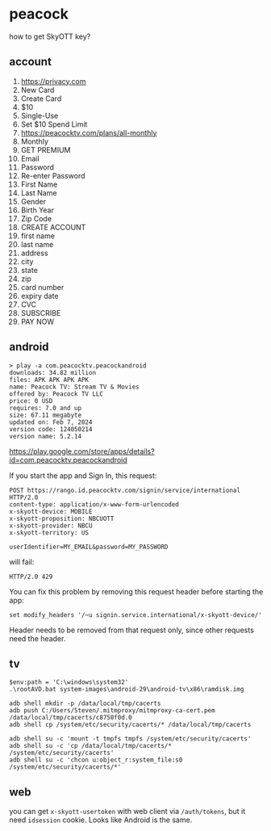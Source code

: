 # peacock

how to get SkyOTT key?

## account

1. https://privacy.com
2. New Card
3. Create Card
4. $10
5. Single-Use
6. Set $10 Spend Limit
7. https://peacocktv.com/plans/all-monthly
8. Monthly
9. GET PREMIUM
10. Email
11. Password
12. Re-enter Password
13. First Name
14. Last Name
15. Gender
16. Birth Year
17. Zip Code
18. CREATE ACCOUNT
19. first name
20. last name
21. address
22. city
23. state
24. zip
25. card number
26. expiry date
27. CVC
28. SUBSCRIBE
29. PAY NOW

## android

~~~
> play -a com.peacocktv.peacockandroid
downloads: 34.82 million
files: APK APK APK APK
name: Peacock TV: Stream TV & Movies
offered by: Peacock TV LLC
price: 0 USD
requires: 7.0 and up
size: 67.11 megabyte
updated on: Feb 7, 2024
version code: 124050214
version name: 5.2.14
~~~

https://play.google.com/store/apps/details?id=com.peacocktv.peacockandroid

If you start the app and Sign In, this request:

~~~
POST https://rango.id.peacocktv.com/signin/service/international HTTP/2.0
content-type: application/x-www-form-urlencoded
x-skyott-device: MOBILE
x-skyott-proposition: NBCUOTT
x-skyott-provider: NBCU
x-skyott-territory: US

userIdentifier=MY_EMAIL&password=MY_PASSWORD
~~~

will fail:

~~~
HTTP/2.0 429
~~~

You can fix this problem by removing this request header before starting the
app:

~~~
set modify_headers '/~u signin.service.international/x-skyott-device/'
~~~

Header needs to be removed from that request only, since other requests need the
header.

## tv

~~~
$env:path = 'C:\windows\system32'
.\rootAVD.bat system-images\android-29\android-tv\x86\ramdisk.img

adb shell mkdir -p /data/local/tmp/cacerts
adb push C:/Users/Steven/.mitmproxy/mitmproxy-ca-cert.pem /data/local/tmp/cacerts/c8750f0d.0
adb shell cp /system/etc/security/cacerts/* /data/local/tmp/cacerts

adb shell su -c 'mount -t tmpfs tmpfs /system/etc/security/cacerts'
adb shell su -c 'cp /data/local/tmp/cacerts/* /system/etc/security/cacerts'
adb shell su -c 'chcon u:object_r:system_file:s0 /system/etc/security/cacerts/*'
~~~

## web

you can get `x-skyott-usertoken` with web client via `/auth/tokens`, but it
need `idsession` cookie. Looks like Android is the same.
